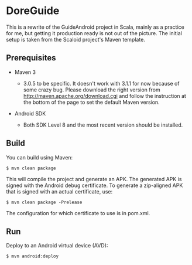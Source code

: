 # DoreGuide

This is a rewrite of the GuideAndroid project in Scala, mainly as a 
practice for me, but getting it production ready is not out of the 
picture. The initial setup is taken from the Scaloid project's Maven
template.

Prerequisites
-------------
* Maven 3
  - 3.0.5 to be specific. It doesn't work with 3.1.1 for now because of some crazy bug. 
  Please download the right version from http://maven.apache.org/download.cgi and 
  follow the instruction at the bottom of the page to set the default Maven version.
  
* Android SDK
  - Both SDK Level 8 and the most recent version should be installed.

Build
-----
You can build using Maven:

    $ mvn clean package

This will compile the project and generate an APK. The generated APK is
signed with the Android debug certificate. To generate a zip-aligned APK
that is signed with an actual certificate, use:

    $ mvn clean package -Prelease

The configuration for which certificate to use is in pom.xml.

Run
---
Deploy to an Android virtual device (AVD):

    $ mvn android:deploy


